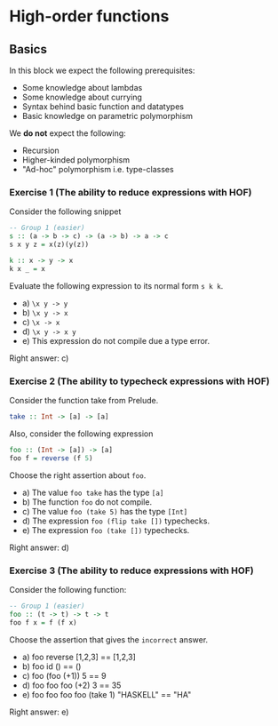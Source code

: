 # High-order functions

## Basics

In this block we expect the following prerequisites:

- Some knowledge about lambdas
- Some knowledge about currying
- Syntax behind basic function and datatypes
- Basic knowledge on parametric polymorphism

We **do not** expect the following:

- Recursion
- Higher-kinded polymorphism
- "Ad-hoc" polymorphism i.e. type-classes

### Exercise 1 (The ability to reduce expressions with HOF)

Consider the following snippet

```haskell
-- Group 1 (easier)
s :: (a -> b -> c) -> (a -> b) -> a -> c
s x y z = x(z)(y(z))

k :: x -> y -> x
k x _ = x
```

Evaluate the following expression to its normal form `s k k`.

- a) `\x y -> y`
- b) `\x y -> x`
- c) `\x -> x`
- d) `\x y -> x y`
- e) This expression do not compile due a type error.


Right answer: c)
### Exercise 2 (The ability to typecheck expressions with HOF)

Consider the function take from Prelude.

```haskell
take :: Int -> [a] -> [a]
```

Also, consider the following expression

```haskell
foo :: (Int -> [a]) -> [a]
foo f = reverse (f 5)  
```

Choose the right assertion about `foo`.

- a) The value `foo take` has the type `[a]`
- b) The function `foo` do not compile.
- c) The value `foo (take 5)` has the type `[Int]`
- d) The expression `foo (flip take [])` typechecks. 
- e) The expression `foo (take [])` typechecks. 

Right answer: d)

### Exercise 3 (The ability to reduce expressions with HOF)

Consider the following function:

```haskell
-- Group 1 (easier)
foo :: (t -> t) -> t -> t
foo f x = f (f x)
```

Choose the assertion that gives the `incorrect` answer.

- a) foo reverse [1,2,3] == [1,2,3]
- b) foo id () == ()
- c) foo (foo (+1)) 5 == 9
- d) foo foo foo (+2) 3 == 35
- e) foo foo foo foo (take 1) "HASKELL" == "HA"

Right answer: e)

